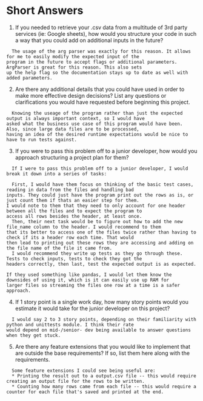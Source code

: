 # Short Answers #

1. If you needed to retrieve your .csv data from a multitude of 3rd party services (ie: Google sheets), 
how would you structure your code in such a way that you could add on additional inputs in the future?
```
  The usage of the arg parser was exactly for this reason. It allows for me to easily modify the expected input of the 
program in the future to accept flags or additional parameters. ArgParser is great for this reason. This also sets 
up the help flag so the documentation stays up to date as well with added parameters.
```

2. Are there any additional details that you could have used in order to make more effective design decisions? 
List any questions or clarifications you would have requested before beginning this project.
```
  Knowing the useage of the program rather than just the expected output is always important context, so I would have 
asked what the business use case of this program would have been. Also, since large data files are to be processed,
having an idea of the desired runtime expectations would be nice to have to run tests against.
```

3. If you were to pass this problem off to a junior developer, how would you approach structuring a project plan for them?
```
  If I were to pass this problem off to a junior developer, I would break it down into a series of tasks:
  
  First, I would have them focus on thinking of the basic test cases, reading in data from the files and handling bad 
inputs. They could just have the program print out the rows as is, or just count them if thats an easier step for them. 
I would note to them that they need to only account for one header between all the files and to expect the program to
access all rows besides the header, at least once.
  Then, their next task would be to figure out how to add the new file_name column to the header. I would recommend to them 
that its better to access one of the files twice rather than having to check if its a header row each time. That would 
then lead to printing out these rows they are accessing and adding on the file name of the file it came from.
  I would recommend they write up tests as they go through these. Tests to check inputs, tests to check they got the 
headers correctly, then last, test the expected output is as expected.

If they used something like pandas, I would let them know the downsides of using it, which is it can easily use up RAM for 
larger files so streaming the files one row at a time is a safer approach.
```

4. If 1 story point is a single work day, how many story points would you estimate it would take for the junior developer 
on this project?
```
  I would say 2 to 3 story points, depending on their familiarity with python and unittests module. I think their rate 
would depend on mid-/senior- dev being available to answer questions when they get stuck.
```

5. Are there any feature extensions that you would like to implement that are outside the base requirements? 
If so, list them here along with the requirements.
```
  Some feature extensions I could see being useful are:
  * Printing the result out to a output.csv file -- this would require creating an output file for the rows to be written.
  * Counting how many rows came from each file -- this would require a counter for each file that's saved and printed at the end.
```